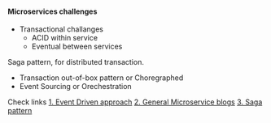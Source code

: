 #### Microservices challenges

 - Transactional challanges
     - ACID within service
     - Eventual between services

Saga pattern, for distributed transaction.
- Transaction out-of-box pattern or Choregraphed
- Event Sourcing or Orechestration

Check links 
[1. Event Driven approach](https://eventuate.io/whyeventdriven.html)
[2. General Microservice blogs](https://microservices.io/adopt/index.html)
[3. Saga pattern ](https://microservices.io/patterns/data/saga.html)
